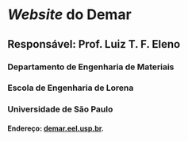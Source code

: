 # *Website* do Demar

## Responsável: Prof. Luiz T. F. Eleno

### Departamento de Engenharia de Materiais
### Escola de Engenharia de Lorena
### Universidade de São Paulo

#### Endereço: [demar.eel.usp.br].

[demar.eel.usp.br]: http://www.demar.eel.usp.br

